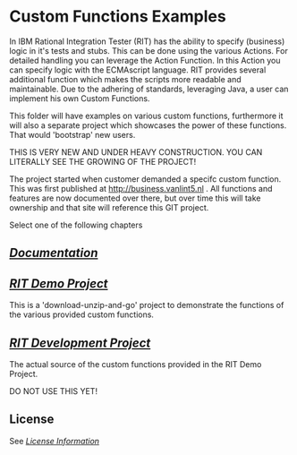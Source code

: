# Custom Functions Examples #

In IBM Rational Integration Tester (RIT) has the ability to specify (business) logic in it's tests and stubs. This can be done using the various Actions. For detailed handling you can leverage the Action Function. In this Action you can specify logic with the ECMAscript language. RIT provides several additional function which makes the scripts more readable and maintainable.
Due to the adhering of standards, leveraging Java, a user can implement his own Custom Functions.

This folder will have examples on various custom functions, furthermore it will also a separate project which showcases the power of these functions. That would 'bootstrap' new users.

THIS IS VERY NEW AND UNDER HEAVY CONSTRUCTION. YOU CAN LITERALLY SEE THE GROWING OF THE PROJECT!

The project started when customer demanded a specifc custom function. This was first published at
http://business.vanlint5.nl . All functions and features are now documented over there, but over time
this will take ownership and that site will reference this GIT project.

Select one of the following chapters

## [*Documentation*](doc/index.md) 

## [*RIT Demo Project*](RIT-projects/README.md) 

This is a 'download-unzip-and-go' project to demonstrate the functions of the various provided custom functions.

## [*RIT Development Project*](applications/README.md)

The actual source of the custom functions provided in the RIT Demo Project.

DO NOT USE THIS YET!

## License ##
See [*License Information*](../README.md#license) 
